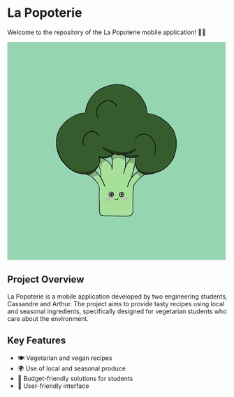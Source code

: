 # La Popoterie

Welcome to the repository of the La Popoterie mobile application! 🌱📱

![La Popoterie](./assets/images/icon.png)

## Project Overview

La Popoterie is a mobile application developed by two engineering students, Cassandre and Arthur. The project aims to provide tasty recipes using local and seasonal ingredients, specifically designed for vegetarian students who care about the environment.

## Key Features

- 🍽 Vegetarian and vegan recipes
- 🌍 Use of local and seasonal produce
- 💸 Budget-friendly solutions for students
- 📲 User-friendly interface